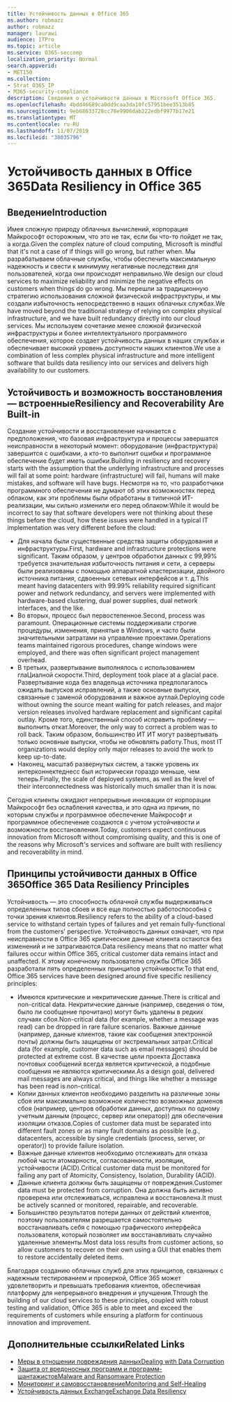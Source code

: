 ```yaml
---
title: Устойчивость данных в Office 365
ms.author: robmazz
author: robmazz
manager: laurawi
audience: ITPro
ms.topic: article
ms.service: O365-seccomp
localization_priority: Normal
search.appverid:
- MET150
ms.collection:
- Strat_O365_IP
- M365-security-compliance
description: Сведения о устойчивости данных в Microsoft Office 365.
ms.openlocfilehash: 4bdd46689ca0dd9caa3da10fc57951bee3513b85
ms.sourcegitcommit: 9eb68633728cc78e9906dab222edbf9977b17e21
ms.translationtype: MT
ms.contentlocale: ru-RU
ms.lasthandoff: 11/07/2019
ms.locfileid: "38035796"
---
```

# <a name="data-resiliency-in-office-365"></a><span data-ttu-id="6bd3e-103">Устойчивость данных в Office 365</span><span class="sxs-lookup"><span data-stu-id="6bd3e-103">Data Resiliency in Office 365</span></span>

## <a name="introduction"></a><span data-ttu-id="6bd3e-104">Введение</span><span class="sxs-lookup"><span data-stu-id="6bd3e-104">Introduction</span></span>

<span data-ttu-id="6bd3e-105">Имея сложную природу облачных вычислений, корпорация Майкрософт осторожным, что это не так, если бы что-то пойдет не так, а когда.</span><span class="sxs-lookup"><span data-stu-id="6bd3e-105">Given the complex nature of cloud computing, Microsoft is mindful that it's not a case of if things will go wrong, but rather when.</span></span> <span data-ttu-id="6bd3e-106">Мы разрабатываем облачные службы, чтобы обеспечить максимальную надежность и свести к минимуму негативные последствия для пользователей, когда они происходят неправильно.</span><span class="sxs-lookup"><span data-stu-id="6bd3e-106">We design our cloud services to maximize reliability and minimize the negative effects on customers when things do go wrong.</span></span> <span data-ttu-id="6bd3e-107">Мы перешли за традиционную стратегию использования сложной физической инфраструктуры, и мы создали избыточность непосредственно в наших облачных службах.</span><span class="sxs-lookup"><span data-stu-id="6bd3e-107">We have moved beyond the traditional strategy of relying on complex physical infrastructure, and we have built redundancy directly into our cloud services.</span></span> <span data-ttu-id="6bd3e-108">Мы используем сочетание менее сложной физической инфраструктуры и более интеллектуального программного обеспечения, которое создает устойчивость данных в наших службах и обеспечивает высокий уровень доступности наших клиентов.</span><span class="sxs-lookup"><span data-stu-id="6bd3e-108">We use a combination of less complex physical infrastructure and more intelligent software that builds data resiliency into our services and delivers high availability to our customers.</span></span> 

## <a name="resiliency-and-recoverability-are-built-in"></a><span data-ttu-id="6bd3e-109">Устойчивость и возможность восстановления — встроенные</span><span class="sxs-lookup"><span data-stu-id="6bd3e-109">Resiliency and Recoverability Are Built-in</span></span> 

<span data-ttu-id="6bd3e-110">Создание устойчивости и восстановление начинается с предположения, что базовая инфраструктура и процессы завершатся неисправности в некоторый момент: оборудование (инфраструктура) завершится с ошибками, а кто-то выполнит ошибки и программное обеспечение будет иметь ошибки.</span><span class="sxs-lookup"><span data-stu-id="6bd3e-110">Building in resiliency and recovery starts with the assumption that the underlying infrastructure and processes will fail at some point: hardware (infrastructure) will fail, humans will make mistakes, and software will have bugs.</span></span> <span data-ttu-id="6bd3e-111">Несмотря на то, что разработчики программного обеспечения не думают об этих возможностях перед облаком, как эти проблемы были обработаны в типичной ИТ-реализации, мы сильно изменили его перед облаком:</span><span class="sxs-lookup"><span data-stu-id="6bd3e-111">While it would be incorrect to say that software developers were not thinking about these things before the cloud, how these issues were handled in a typical IT implementation was very different before the cloud:</span></span>

- <span data-ttu-id="6bd3e-112">Для начала были существенные средства защиты оборудования и инфраструктуры.</span><span class="sxs-lookup"><span data-stu-id="6bd3e-112">First, hardware and infrastructure protections were significant.</span></span> <span data-ttu-id="6bd3e-113">Таким образом, у центров обработки данных с 99,99% требуется значительная избыточность питания и сети, а серверы были реализованы с помощью аппаратной кластеризации, двойного источника питания, сдвоенных сетевых интерфейсов и т. д.</span><span class="sxs-lookup"><span data-stu-id="6bd3e-113">This meant having datacenters with 99.99% reliability required significant power and network redundancy, and servers were implemented with hardware-based clustering, dual power supplies, dual network interfaces, and the like.</span></span> 
- <span data-ttu-id="6bd3e-114">Во вторых, процесс был первостепенное.</span><span class="sxs-lookup"><span data-stu-id="6bd3e-114">Second, process was paramount.</span></span> <span data-ttu-id="6bd3e-115">Операционные системы поддерживали строгие процедуры, изменения, принятые в Windows, и часто были значительными затратами на управление проектами.</span><span class="sxs-lookup"><span data-stu-id="6bd3e-115">Operations teams maintained rigorous procedures, change windows were employed, and there was often significant project management overhead.</span></span> 
- <span data-ttu-id="6bd3e-116">В третьих, развертывание выполнялось с использованием глаЦиалной скорости.</span><span class="sxs-lookup"><span data-stu-id="6bd3e-116">Third, deployment took place at a glacial pace.</span></span> <span data-ttu-id="6bd3e-117">Развертывание кода без владельца источника предполагалось ожидать выпусков исправлений, а также основные выпуски, связанные с заменой оборудования и важное аутлай.</span><span class="sxs-lookup"><span data-stu-id="6bd3e-117">Deploying code without owning the source meant waiting for patch releases, and major version releases involved hardware replacement and significant capital outlay.</span></span> <span data-ttu-id="6bd3e-118">Кроме того, единственный способ исправить проблему — выполнить откат.</span><span class="sxs-lookup"><span data-stu-id="6bd3e-118">Moreover, the only way to correct a problem was to roll back.</span></span> <span data-ttu-id="6bd3e-119">Таким образом, большинство ИТ ИТ могут развертывать только основные выпуски, чтобы не обновлять работу.</span><span class="sxs-lookup"><span data-stu-id="6bd3e-119">Thus, most IT organizations would deploy only major releases to avoid the work to keep up-to-date.</span></span> 
- <span data-ttu-id="6bd3e-120">Наконец, масштаб развернутых систем, а также уровень их интерконнектеднесс был исторически гораздо меньше, чем теперь.</span><span class="sxs-lookup"><span data-stu-id="6bd3e-120">Finally, the scale of deployed systems, as well as the level of their interconnectedness was historically much smaller than it is now.</span></span> 

<span data-ttu-id="6bd3e-121">Сегодня клиенты ожидают непрерывные инновации от корпорации Майкрософт без ослабления качества, и это одна из причин, по которым службы и программное обеспечение Майкрософт и программное обеспечение создаются с учетом устойчивости и возможности восстановления.</span><span class="sxs-lookup"><span data-stu-id="6bd3e-121">Today, customers expect continuous innovation from Microsoft without compromising quality, and this is one of the reasons why Microsoft's services and software are built with resiliency and recoverability in mind.</span></span> 

## <a name="office-365-data-resiliency-principles"></a><span data-ttu-id="6bd3e-122">Принципы устойчивости данных в Office 365</span><span class="sxs-lookup"><span data-stu-id="6bd3e-122">Office 365 Data Resiliency Principles</span></span>

<span data-ttu-id="6bd3e-123">Устойчивость — это способность облачной службы выдерживаться определенных типов сбоев и все еще полностью работоспособна с точки зрения клиентов.</span><span class="sxs-lookup"><span data-stu-id="6bd3e-123">Resiliency refers to the ability of a cloud-based service to withstand certain types of failures and yet remain fully-functional from the customers' perspective.</span></span> <span data-ttu-id="6bd3e-124">Устойчивость данных означает, что при неисправности в Office 365 критические данные клиента остаются без изменений и не затрагиваются.</span><span class="sxs-lookup"><span data-stu-id="6bd3e-124">Data resiliency means that no matter what failures occur within Office 365, critical customer data remains intact and unaffected.</span></span> <span data-ttu-id="6bd3e-125">К этому конечному пользователю службы Office 365 разработали пять определенных принципов устойчивости:</span><span class="sxs-lookup"><span data-stu-id="6bd3e-125">To that end, Office 365 services have been designed around five specific resiliency principles:</span></span>

- <span data-ttu-id="6bd3e-126">Имеются критические и некритические данные.</span><span class="sxs-lookup"><span data-stu-id="6bd3e-126">There is critical and non-critical data.</span></span> <span data-ttu-id="6bd3e-127">Некритические данные (например, сведения о том, было ли сообщение прочитано) могут быть удалены в редких случаях сбоя.</span><span class="sxs-lookup"><span data-stu-id="6bd3e-127">Non-critical data (for example, whether a message was read) can be dropped in rare failure scenarios.</span></span> <span data-ttu-id="6bd3e-128">Важные данные (например, данные клиентов, такие как сообщения электронной почты) должны быть защищены от экстремальных затрат.</span><span class="sxs-lookup"><span data-stu-id="6bd3e-128">Critical data (for example, customer data such as email messages) should be protected at extreme cost.</span></span> <span data-ttu-id="6bd3e-129">В качестве цели проекта Доставка почтовых сообщений всегда является критической, а подобные сообщения не являются критическими.</span><span class="sxs-lookup"><span data-stu-id="6bd3e-129">As a design goal, delivered mail messages are always critical, and things like whether a message has been read is non-critical.</span></span> 
- <span data-ttu-id="6bd3e-130">Копии данных клиентов необходимо разделить на различные зоны сбоя или максимально возможное количество возможных доменов сбоя (например, центров обработки данных, доступных по одному учетным данным (процесс, сервер или оператор)) для обеспечения изоляции отказов.</span><span class="sxs-lookup"><span data-stu-id="6bd3e-130">Copies of customer data must be separated into different fault zones or as many fault domains as possible (e.g., datacenters, accessible by single credentials (process, server, or operator)) to provide failure isolation.</span></span> 
- <span data-ttu-id="6bd3e-131">Важные данные клиентов необходимо отслеживать для отказа любой части атомарности, согласованности, изоляции, устойчивости (ACID).</span><span class="sxs-lookup"><span data-stu-id="6bd3e-131">Critical customer data must be monitored for failing any part of Atomicity, Consistency, Isolation, Durability (ACID).</span></span> 
- <span data-ttu-id="6bd3e-132">Данные клиента должны быть защищены от повреждения.</span><span class="sxs-lookup"><span data-stu-id="6bd3e-132">Customer data must be protected from corruption.</span></span> <span data-ttu-id="6bd3e-133">Она должна быть активно проверена или отслеживаться, исправлена и восстановлена.</span><span class="sxs-lookup"><span data-stu-id="6bd3e-133">It must be actively scanned or monitored, repairable, and recoverable.</span></span> 
- <span data-ttu-id="6bd3e-134">Большинство результатов потери данных от действий клиентов, поэтому пользователям разрешается самостоятельно восстанавливать себя с помощью графического интерфейса пользователя, который позволяет им восстанавливать случайно удаленные элементы.</span><span class="sxs-lookup"><span data-stu-id="6bd3e-134">Most data loss results from customer actions, so allow customers to recover on their own using a GUI that enables them to restore accidentally deleted items.</span></span> 
 
<span data-ttu-id="6bd3e-135">Благодаря созданию облачных служб для этих принципов, связанных с надежным тестированием и проверкой, Office 365 может удовлетворить и превышать требования клиентов, обеспечивая платформу для непрерывного внедрения и улучшения.</span><span class="sxs-lookup"><span data-stu-id="6bd3e-135">Through the building of our cloud services to these principles, coupled with robust testing and validation, Office 365 is able to meet and exceed the requirements of customers while ensuring a platform for continuous innovation and improvement.</span></span> 

## <a name="related-links"></a><span data-ttu-id="6bd3e-136">Дополнительные ссылки</span><span class="sxs-lookup"><span data-stu-id="6bd3e-136">Related Links</span></span>

- [<span data-ttu-id="6bd3e-137">Меры в отношении повреждения данных</span><span class="sxs-lookup"><span data-stu-id="6bd3e-137">Dealing with Data Corruption</span></span>](office-365-dealing-with-data-corruption.md)
- [<span data-ttu-id="6bd3e-138">Защита от вредоносных программ и программ-шантажистов</span><span class="sxs-lookup"><span data-stu-id="6bd3e-138">Malware and Ransomware Protection</span></span>](office-365-malware-and-ransomware-protection.md)
- [<span data-ttu-id="6bd3e-139">Мониторинг и самовосстановление</span><span class="sxs-lookup"><span data-stu-id="6bd3e-139">Monitoring and Self-Healing</span></span>](office-365-monitoring-and-self-healing.md)
- [<span data-ttu-id="6bd3e-140">Устойчивость данных Exchange</span><span class="sxs-lookup"><span data-stu-id="6bd3e-140">Exchange Data Resiliency</span></span>](office-365-exchange-data-resiliency.md)